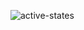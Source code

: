 
![active-states](https://github.com/Shuaib-Adebowale/project-results-summary-component/assets/129074002/04f2ec45-5303-4b9f-b454-baef0cc3b8c5)
